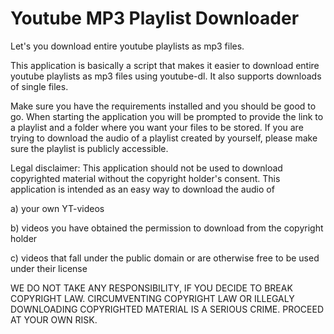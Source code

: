 # Youtube MP3 Playlist Downloader
Let's you download entire youtube playlists as mp3 files.

This application is basically a script that makes it easier to download entire youtube playlists as mp3 files using youtube-dl. It also supports downloads of single files.

Make sure you have the requirements installed and you should be good to go. When starting the application you will be prompted to provide the link to a playlist and a folder where you want your files to be stored. If you are trying to download the audio of a playlist created by yourself, please make sure the playlist is publicly accessible.

Legal disclaimer:
This application should not be used to download copyrighted material without the copyright holder's consent. 
This application is intended as an easy way to download the audio of

a) your own YT-videos

b) videos you have obtained the permission to download from the copyright holder

c) videos that fall under the public domain or are otherwise free to be used under their license

WE DO NOT TAKE ANY RESPONSIBILITY, IF YOU DECIDE TO BREAK COPYRIGHT LAW. CIRCUMVENTING COPYRIGHT LAW OR ILLEGALY DOWNLOADING COPYRIGHTED MATERIAL IS A SERIOUS CRIME. PROCEED AT YOUR OWN RISK.

